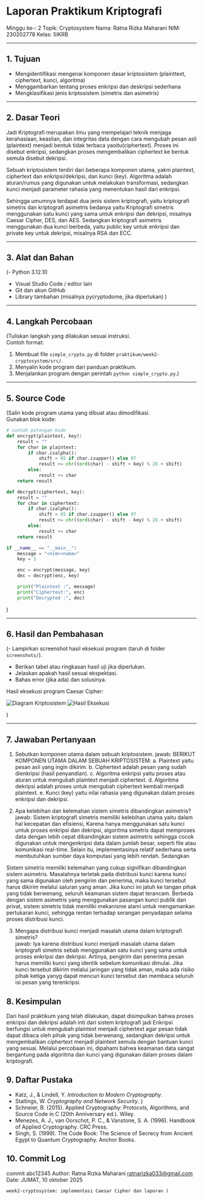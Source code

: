 # Laporan Praktikum Kriptografi
Minggu ke-: 2
Topik: Cryptosystem 
Nama: Ratna Rizka Maharani
NIM: 230202778
Kelas: 5IKRB

---

## 1. Tujuan
- Mengidentifikasi mengenai komponen dasar kriptosistem (plainttext, ciphertext, kunci, algoritma)
- Menggambarkan tentang proses enkripsi dan deskripsi sederhana
- Mengklasifikasi jenis kriptosistem (simetris dan asimetris)

---

## 2. Dasar Teori
Jadi Kriptografi merupakan ilmu yang mempelajari teknik menjaga kerahasiaan, keaslian, dan integritas data dengan cara mengubah pesan asli (plaintext) menjadi bentuk tidak terbaca yaoitu(ciphertext). Proses ini disebut enkripsi, sedangkan proses mengembalikan ciphertext ke bentuk semula disebut dekripsi.

Sebuah kriptosistem terdiri dari beberapa komponen utama, yakni plaintext, ciphertext dan enkripsi/dekripsi, dan kunci (key). Algoritma adalah aturan/rumus yang digunakan untuk melakukan transformasi, sedangkan kunci menjadi parameter rahasia yang menentukan hasil dari enkripsi.

Sehingga umumnya terdapat dua jenis sistem kriptografi, yaitu kriptografi simetris dan kriptografi asimetris bedanya yaitu Kriptografi simetris menggunakan satu kunci yang sama untuk enkripsi dan dekripsi, misalnya Caesar Cipher, DES, dan AES. Sedangkan kriptografi asimetris menggunakan dua kunci berbeda, yaitu public key untuk enkripsi dan private key untuk dekripsi, misalnya RSA dan ECC.

---

## 3. Alat dan Bahan
(- Python 3.12.10 
- Visual Studio Code / editor lain  
- Git dan akun GitHub  
- Library tambahan (misalnya pycryptodome, jika diperlukan)  )

---

## 4. Langkah Percobaan
(Tuliskan langkah yang dilakukan sesuai instruksi.  
Contoh format:
1. Membuat file `simple_crypto.py` di folder `praktikum/week2-cryptosystem/src/`.
2. Menyalin kode program dari panduan praktikum.
3. Menjalankan program dengan perintah `python simple_crypto.py`.)

---

## 5. Source Code
(Salin kode program utama yang dibuat atau dimodifikasi.  
Gunakan blok kode:

```python
# contoh potongan kode
def encrypt(plaintext, key):
    result = ""
    for char in plaintext:
        if char.isalpha():
            shift = 65 if char.isupper() else 97
            result += chr((ord(char) - shift + key) % 26 + shift)
        else:
            result += char
    return result

def decrypt(ciphertext, key):
    result = ""
    for char in ciphertext:
        if char.isalpha():
            shift = 65 if char.isupper() else 97
            result += chr((ord(char) - shift - key) % 26 + shift)
        else:
            result += char
    return result

if __name__ == "__main__":
    message = "<nim><nama>"
    key = 5

    enc = encrypt(message, key)
    dec = decrypt(enc, key)

    print("Plaintext :", message)
    print("Ciphertext:", enc)
    print("Decrypted :", dec)
```
)

---

## 6. Hasil dan Pembahasan
(- Lampirkan screenshot hasil eksekusi program (taruh di folder `screenshots/`).  
- Berikan tabel atau ringkasan hasil uji jika diperlukan.  
- Jelaskan apakah hasil sesuai ekspektasi.  
- Bahas error (jika ada) dan solusinya. 

Hasil eksekusi program Caesar Cipher:

![Diagram Kriptosistem](screenshots/diagram_kriptosistem.png)
![Hasil Eksekusi](screenshots/hasil_eksekusi.png)

)

---

## 7. Jawaban Pertanyaan
1. Sebutkan komponen utama dalam sebuah kriptosistem. 
jawab: BERIKUT KOMPONEN UTAMA DALAM SEBUAH KRIPTOSISTEM:
       a. Plaintext yaitu pesan asli yang ingin dikirim.
       b. Ciphertext adalah pesan yang sudah dienkripsi (hasil penyandian).
       c. Algoritma enkripsi yaitu proses atau aturan untuk mengubah plaintext menjadi ciphertext.
       d. Algoritma dekripsi adalah proses untuk mengubah ciphertext kembali menjadi plaintext.
       e. Kunci (key) yaitu nilai rahasia yang digunakan dalam proses enkripsi dan dekripsi.

2. Apa kelebihan dan kelemahan sistem simetris dibandingkan asimetris?
jawab: Sistem kriptografi simetris memiliki kelebihan utama yaitu dalam hal kecepatan dan efisiensi, Karena hanya menggunakan satu kunci untuk proses enkripsi dan dekripsi, algoritma simetris dapat memproses data dengan lebih cepat dibandingkan sistem asimetris sehingga cocok digunakan untuk mengenkripsi data dalam jumlah besar, seperti file atau komunikasi real-time. Selain itu, implementasinya relatif sederhana serta membutuhkan sumber daya komputasi yang lebih rendah. Sedangkan 

Sistem simetris memiliki kelemahan yang cukup signifikan dibandingkan sistem asimetris. Masalahnya terletak pada distribusi kunci karena kunci yang sama digunakan oleh pengirim dan penerima, maka kunci tersebut harus dikirim melalui saluran yang aman. Jika kunci ini jatuh ke tangan pihak yang tidak berwenang, seluruh keamanan sistem dapat terancam. 
Berbeda dengan sistem asimetris yang menggunakan pasangan kunci publik dan privat, sistem simetris tidak memiliki mekanisme alami untuk mengamankan pertukaran kunci, sehingga rentan terhadap serangan penyadapan selama proses distribusi kunci.

3. Mengapa distribusi kunci menjadi masalah utama dalam kriptografi simetris?  
jawab: Iya karena distribusi kunci menjadi masalah utama dalam kriptografi simetris sebab menggunakan satu kunci yang sama untuk proses enkripsi dan dekripsi. Artinya, pengirim dan penerima pesan harus memiliki kunci yang identik sebelum komunikasi dimulai. Jika kunci tersebut dikirim melalui jaringan yang tidak aman, maka ada risiko pihak ketiga yanyg dapat mencuri kunci tersebut dan membaca seluruh isi pesan yang terenkripsi.


## 8. Kesimpulan

Dari hasil praktikum yang telah dilakukan, dapat disimpulkan bahwa proses enkripsi dan dekripsi adalah inti dari sistem kriptografi jadi Enkripsi berfungsi untuk mengubah plaintext menjadi ciphertext agar pesan tidak dapat dibaca oleh pihak yang tidak berwenang, sedangkan dekripsi untuk mengembalikan ciphertext menjadi plaintext semula dengan bantuan kunci yang sesuai. Melalui percobaan ini, dipahami bahwa keamanan data sangat bergantung pada algoritma dan kunci yang digunakan dalam proses dalam kriptografi.

## 9. Daftar Pustaka 
- Katz, J., & Lindell, Y. *Introduction to Modern Cryptography*.  
- Stallings, W. *Cryptography and Network Security*.  )
- Schneier, B. (2015). Applied Cryptography: Protocols, Algorithms, and Source Code in C (20th Anniversary ed.). Wiley.
- Menezes, A. J., van Oorschot, P. C., & Vanstone, S. A. (1996). Handbook of Applied Cryptography. CRC Press.
- Singh, S. (1999). The Code Book: The Science of Secrecy from Ancient Egypt to Quantum Cryptography. Anchor Books.

## 10. Commit Log

commit abc12345
Author: Ratna Rizka Maharani <ratnarizka033@gmail.com>
Date:   JUMAT, 10 oktober 2025

    week2-cryptosystem: implementasi Caesar Cipher dan laporan )
```
